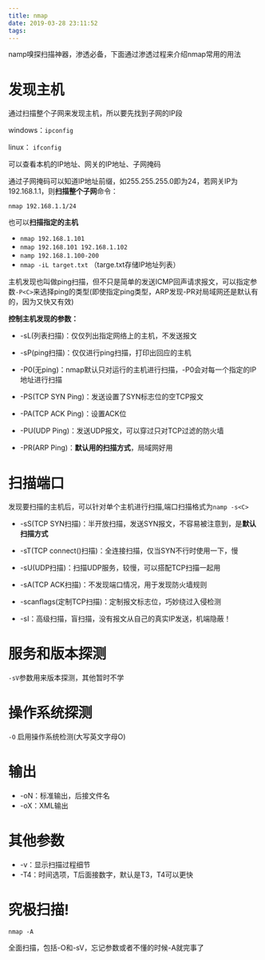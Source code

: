 ```yaml
---
title: nmap
date: 2019-03-28 23:11:52
tags:
---
```


namp嗅探扫描神器，渗透必备，下面通过渗透过程来介绍nmap常用的用法

# 发现主机 #

通过扫描整个子网来发现主机，所以要先找到子网的IP段

windows：`ipconfig`

linux： `ifconfig`

可以查看本机的IP地址、网关的IP地址、子网掩码

通过子网掩码可以知道IP地址前缀，如255.255.255.0即为24，若网关IP为192.168.1.1，则**扫描整个子网**命令：

`nmap 192.168.1.1/24`

也可以**扫描指定的主机**

- `nmap 192.168.1.101`
- `nmap 192.168.101 192.168.1.102`
- `namp 192.168.1.100-200`
- `nmap -iL target.txt` （targe.txt存储IP地址列表）

主机发现也叫做ping扫描，但不只是简单的发送ICMP回声请求报文，可以指定参数`-P<C>`来选择ping的类型(即使指定ping类型，ARP发现-PR对局域网还是默认有的，因为又快又有效)

**控制主机发现的参数：**

- -sL(列表扫描)：仅仅列出指定网络上的主机，不发送报文

- -sP(ping扫描)：仅仅进行ping扫描，打印出回应的主机

- -P0(无ping)：nmap默认只对运行的主机进行扫描，-P0会对每一个指定的IP地址进行扫描

- -PS(TCP SYN Ping)：发送设置了SYN标志位的空TCP报文

- -PA(TCP ACK Ping)：设置ACK位

- -PU(UDP Ping)：发送UDP报文，可以穿过只对TCP过滤的防火墙

- -PR(ARP Ping)：**默认用的扫描方式**，局域网好用

# 扫描端口 #

发现要扫描的主机后，可以针对单个主机进行扫描,端口扫描格式为`namp -s<C>`

- -sS(TCP SYN扫描)：半开放扫描，发送SYN报文，不容易被注意到，是**默认扫描方式**

- -sT(TCP connect()扫描)：全连接扫描，仅当SYN不行时使用一下，慢

- -sU(UDP扫描)：扫描UDP服务，较慢，可以搭配TCP扫描一起用

- -sA(TCP ACK扫描)：不发现端口情况，用于发现防火墙规则

- -scanflags(定制TCP扫描)：定制报文标志位，巧妙绕过入侵检测

- -sI：高级扫描，盲扫描，没有报文从自己的真实IP发送，机端隐蔽！


# 服务和版本探测 #

`-sV`参数用来版本探测，其他暂时不学

# 操作系统探测 #

`-O` 启用操作系统检测(大写英文字母O)

# 输出 #

- -oN：标准输出，后接文件名
- -oX：XML输出

# 其他参数 #

- -v：显示扫描过程细节
- -T4：时间选项，T后面接数字，默认是T3，T4可以更快

# 究极扫描! #

`nmap -A`

全面扫描，包括-O和-sV，忘记参数或者不懂的时候-A就完事了